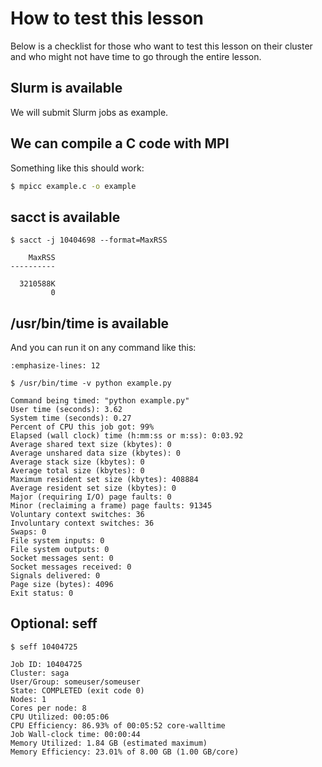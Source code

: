 # How to test this lesson

Below is a checklist for those who want to test this lesson on their cluster
and who might not have time to go through the entire lesson.


## Slurm is available

We will submit Slurm jobs as example.


## We can compile a C code with MPI

Something like this should work:
```bash
$ mpicc example.c -o example
```


## sacct is available

```console
$ sacct -j 10404698 --format=MaxRSS

    MaxRSS
----------

  3210588K
         0
```


## /usr/bin/time is available

And you can run it on any command like this:
```{code-block} console
:emphasize-lines: 12

$ /usr/bin/time -v python example.py

Command being timed: "python example.py"
User time (seconds): 3.62
System time (seconds): 0.27
Percent of CPU this job got: 99%
Elapsed (wall clock) time (h:mm:ss or m:ss): 0:03.92
Average shared text size (kbytes): 0
Average unshared data size (kbytes): 0
Average stack size (kbytes): 0
Average total size (kbytes): 0
Maximum resident set size (kbytes): 408884
Average resident set size (kbytes): 0
Major (requiring I/O) page faults: 0
Minor (reclaiming a frame) page faults: 91345
Voluntary context switches: 36
Involuntary context switches: 36
Swaps: 0
File system inputs: 0
File system outputs: 0
Socket messages sent: 0
Socket messages received: 0
Signals delivered: 0
Page size (bytes): 4096
Exit status: 0
```


## Optional: seff

```console
$ seff 10404725

Job ID: 10404725
Cluster: saga
User/Group: someuser/someuser
State: COMPLETED (exit code 0)
Nodes: 1
Cores per node: 8
CPU Utilized: 00:05:06
CPU Efficiency: 86.93% of 00:05:52 core-walltime
Job Wall-clock time: 00:00:44
Memory Utilized: 1.84 GB (estimated maximum)
Memory Efficiency: 23.01% of 8.00 GB (1.00 GB/core)
```
